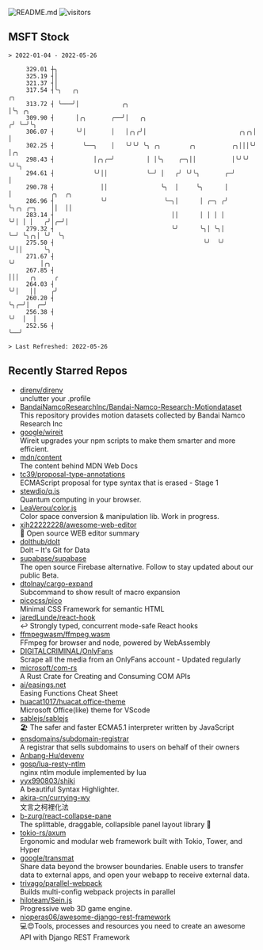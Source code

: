 ![README.md](https://github.com/Gerhut/Gerhut/workflows/README.md/badge.svg)
![visitors](https://visitors.vercel.app/Gerhut/Gerhut?token=8cf69d1f6813d272ef062726b6070c9be4ff72038cfe5a7ded7384a8da65d866)

## MSFT Stock

```
> 2022-01-04 - 2022-05-26

     329.01 ┼╮                                                                                                   
     325.19 ┤│                                                                                                   
     321.37 ┤│                                                                                                   
     317.54 ┤╰╮   ╭╮                                                  ╭╮                                         
     313.72 ┤ ╰───╯│            ╭╮                                    │╰╮ ╭╮                                     
     309.90 ┤      │╭╮       ╭──╯│   ╭╮                              ╭╯ ╰─╯╰╮                                    
     306.07 ┤      ╰╯│       │   │╭╮╭╯│                          ╭╮╭╮│      │                                    
     302.25 ┤        ╰──╮    │   ╰╯╰╯ ╰╮ ╭╮        ╭╮          ╭╮│││╰╯      │╭╮                                  
     298.43 ┤           │╭╮╭─╯         │ │╰╮    ╭─╮││          │╰╯╰╯        ╰╯╰╮                                 
     294.61 ┤           ╰╯││           ╰─╯ │   ╭╯ ╰╯╰╮       ╭─╯               │                                 
     290.78 ┤             ││               ╰╮  │     ╰╮      │                 │           ╭╮  ╭╮                
     286.96 ┤             ╰╯                ╰─╮│      │ ╭─╮ ╭╯                 ╰╮╭╮ ╭─╮    ││  ││                
     283.14 ┤                                 ││      │ │ │ │                   ╰╯│ │ │   ╭╯│╭─╯│                
     279.32 ┤                                 ╰╯      ╰╮│ ╰╮│                     ╰─╯ ╰╮╭╮│ ╰╯  ╰╮               
     275.50 ┤                                          ╰╯  ╰╯                          ╰╯││      ╰╮              
     271.67 ┤                                                                            ╰╯       │╭╮            
     267.85 ┤                                                                                     │││   ╭╮     ╭ 
     264.03 ┤                                                                                     ╰╯│   ││    ╭╯ 
     260.20 ┤                                                                                       ╰╮╭─╯│  ╭─╯  
     256.38 ┤                                                                                        ╰╯  │  │    
     252.56 ┤                                                                                            ╰──╯    

> Last Refreshed: 2022-05-26
```

## Recently Starred Repos

- [direnv/direnv](https://github.com/direnv/direnv)  
  unclutter your .profile
- [BandaiNamcoResearchInc/Bandai-Namco-Research-Motiondataset](https://github.com/BandaiNamcoResearchInc/Bandai-Namco-Research-Motiondataset)  
  This repository provides motion datasets collected by Bandai Namco Research Inc
- [google/wireit](https://github.com/google/wireit)  
  Wireit upgrades your npm scripts to make them smarter and more efficient.
- [mdn/content](https://github.com/mdn/content)  
  The content behind MDN Web Docs
- [tc39/proposal-type-annotations](https://github.com/tc39/proposal-type-annotations)  
  ECMAScript proposal for type syntax that is erased - Stage 1
- [stewdio/q.js](https://github.com/stewdio/q.js)  
  Quantum computing in your browser.
- [LeaVerou/color.js](https://github.com/LeaVerou/color.js)  
  Color space conversion & manipulation lib. Work in progress.
- [xjh22222228/awesome-web-editor](https://github.com/xjh22222228/awesome-web-editor)  
  🔨  Open source WEB editor summary
- [dolthub/dolt](https://github.com/dolthub/dolt)  
  Dolt – It's Git for Data
- [supabase/supabase](https://github.com/supabase/supabase)  
  The open source Firebase alternative. Follow to stay updated about our public Beta.
- [dtolnay/cargo-expand](https://github.com/dtolnay/cargo-expand)  
  Subcommand to show result of macro expansion
- [picocss/pico](https://github.com/picocss/pico)  
  Minimal CSS Framework for semantic HTML
- [jaredLunde/react-hook](https://github.com/jaredLunde/react-hook)  
  ↩ Strongly typed, concurrent mode-safe React hooks
- [ffmpegwasm/ffmpeg.wasm](https://github.com/ffmpegwasm/ffmpeg.wasm)  
  FFmpeg for browser and node, powered by WebAssembly
- [DIGITALCRIMINAL/OnlyFans](https://github.com/DIGITALCRIMINAL/OnlyFans)  
  Scrape all the media from an OnlyFans account - Updated regularly
- [microsoft/com-rs](https://github.com/microsoft/com-rs)  
  A Rust Crate for Creating and Consuming COM APIs
- [ai/easings.net](https://github.com/ai/easings.net)  
  Easing Functions Cheat Sheet
- [huacat1017/huacat.office-theme](https://github.com/huacat1017/huacat.office-theme)  
  Microsoft Office(like) theme for VScode
- [sablejs/sablejs](https://github.com/sablejs/sablejs)  
  🏖️ The safer and faster ECMA5.1 interpreter written by JavaScript
- [ensdomains/subdomain-registrar](https://github.com/ensdomains/subdomain-registrar)  
  A registrar that sells subdomains to users on behalf of their owners
- [Anbang-Hu/devenv](https://github.com/Anbang-Hu/devenv)  
- [gosp/lua-resty-ntlm](https://github.com/gosp/lua-resty-ntlm)  
  nginx ntlm module implemented by lua
- [yyx990803/shiki](https://github.com/yyx990803/shiki)  
  A beautiful Syntax Highlighter.
- [akira-cn/currying-wy](https://github.com/akira-cn/currying-wy)  
  文言之柯裡化法
- [b-zurg/react-collapse-pane](https://github.com/b-zurg/react-collapse-pane)  
  The splittable, draggable, collapsible panel layout library 🎉
- [tokio-rs/axum](https://github.com/tokio-rs/axum)  
  Ergonomic and modular web framework built with Tokio, Tower, and Hyper
- [google/transmat](https://github.com/google/transmat)  
  Share data beyond the browser boundaries. Enable users to transfer data to external apps, and open your webapp to receive external data.
- [trivago/parallel-webpack](https://github.com/trivago/parallel-webpack)  
  Builds multi-config webpack projects in parallel
- [hiloteam/Sein.js](https://github.com/hiloteam/Sein.js)  
  Progressive web 3D game engine.
- [nioperas06/awesome-django-rest-framework](https://github.com/nioperas06/awesome-django-rest-framework)  
   💻😍Tools, processes and resources you need to create an awesome API with Django REST Framework
